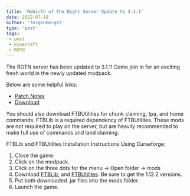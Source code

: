 ```yaml
---
title: 'Rebirth of the Night Server Update to 3.1.1'
date: 2022-07-18
author: 'fergenbergel'
type: 'post'
tags: 
 - post
 - minecraft
 - ROTN
---
```


The ROTN server has been updated to 3.1.1! Come join in for an exciting fresh world in the newly updated modpack.

Below are some helpful links:

- [Patch Notes][1]
- [Download][2]

You should also download FTBUtilities for chunk claiming, tpa, and home commands. FTBLib is a required dependency of FTBUtilites. These mods are not required to play on the server, but are heavily recommended to make full use of commands and land claiming.

FTBLib and FTBUtilites Installation Instructions Using Curseforge:
1. Close the game.
2. Click on the modpack.
3. Click on the three dots for the menu -> Open folder -> mods
4. Download [FTBLib][4], and [FTBUtilites][5]. Be sure to get the 1.12.2 versions.
5. Put both downloaded .jar files into the mods folder.
6. Launch the game.

[1]: <https://docs.google.com/document/d/1DGgt4OBx-Vyy3vyT_wgUjjxrXDPFhBpkS9M11shZKAE/edit> "Patch notes for 3.0.1"
[2]: <https://www.curseforge.com/minecraft/modpacks/rebirth-of-the-night/files/3732110> "Download modpack"
[4]: <https://www.curseforge.com/minecraft/mc-mods/ftb-library-legacy-forge> "Download FTBLib"
[5]: <https://www.curseforge.com/minecraft/mc-mods/ftb-utilities-forge> "Download FTBUtilites"